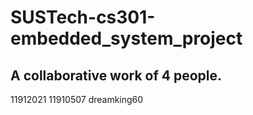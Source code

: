 # SUSTech-cs301-embedded_system_project

## A collaborative work of 4 people.

11912021
11910507 dreamking60
